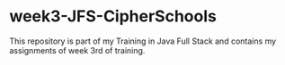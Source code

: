 # week3-JFS-CipherSchools
This repository is part of my Training in Java Full Stack and contains my assignments of week 3rd of training.
